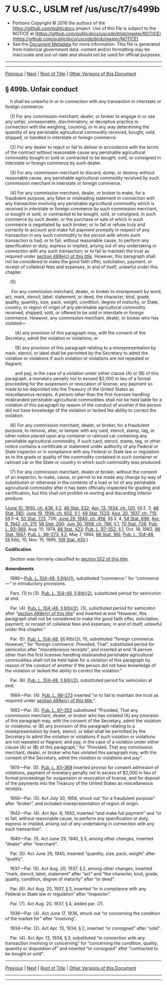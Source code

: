 ---
---

# 7 U.S.C., USLM ref /us/usc/t7/s499b

* Portions Copyright © 2016 the authors of the https://github.com/publicdocs project.
  Use of this file is subject to the NOTICE at [https://github.com/publicdocs/uscode/blob/master/NOTICE](https://github.com/publicdocs/uscode/blob/master/NOTICE)
* See the [Document Metadata](././../../../..//README.md) for more information.
  This file is generated from historical government data; content and/or formatting may be inaccurate and out-of-date and should not be used for official purposes.

----------
----------

[Previous](./../../../..//us/usc/t7/ch20A/m__us_usc_t7_s499a.md) | [Next](./../../../..//us/usc/t7/ch20A/m__us_usc_t7_s499b–1.md) | [Root of Title](./../../../../) | [Other Versions of this Document](https://publicdocs.github.io/go/links?ns=uslm&ref=%2Fus%2Fusc%2Ft7%2Fs499b)

## § 499b. Unfair conduct

    It shall be unlawful in or in connection with any transaction in interstate or foreign commerce:

    (1) For any commission merchant, dealer, or broker to engage in or use any unfair, unreasonable, discriminatory, or deceptive practice in connection with the weighing, counting, or in any way determining the quantity of any perishable agricultural commodity received, bought, sold, shipped, or handled in interstate or foreign commerce.

    (2) For any dealer to reject or fail to deliver in accordance with the terms of the contract without reasonable cause any perishable agricultural commodity bought or sold or contracted to be bought, sold, or consigned in interstate or foreign commerce by such dealer.

    (3) For any commission merchant to discard, dump, or destroy without reasonable cause, any perishable agricultural commodity received by such commission merchant in interstate or foreign commerce.

    (4) For any commission merchant, dealer, or broker to make, for a fraudulent purpose, any false or misleading statement in connection with any transaction involving any perishable agricultural commodity which is received in interstate or foreign commerce by such commission merchant, or bought or sold, or contracted to be bought, sold, or consigned, in such commerce by such dealer, or the purchase or sale of which in such commerce is negotiated by such broker; or to fail or refuse truly and correctly to account and make full payment promptly in respect of any transaction in any such commodity to the person with whom such transaction is had; or to fail, without reasonable cause, to perform any specification or duty, express or implied, arising out of any undertaking in connection with any such transaction; or to fail to maintain the trust as required under [section 499e(c) of this title][/us/usc/t7/s499e/c]. However, this paragraph shall not be considered to make the good faith offer, solicitation, payment, or receipt of collateral fees and expenses, in and of itself, unlawful under this chapter.

    (5)

     For any commission merchant, dealer, or broker to misrepresent by word, act, mark, stencil, label, statement, or deed, the character, kind, grade, quality, quantity, size, pack, weight, condition, degree of maturity, or State, country, or region of origin of any perishable agricultural commodity received, shipped, sold, or offered to be sold in interstate or foreign commerce. However, any commission merchant, dealer, or broker who has violated—

        (A) any provision of this paragraph may, with the consent of the Secretary, admit the violation or violations; or

        (B) any provision of this paragraph relating to a misrepresentation by mark, stencil, or label shall be permitted by the Secretary to admit the violation or violations if such violation or violations are not repeated or flagrant;

        and pay, in the case of a violation under either clause (A) or (B) of this paragraph, a monetary penalty not to exceed $2,000 in lieu of a formal proceeding for the suspension or revocation of license, any payment so made to be deposited into the Treasury of the United States as miscellaneous receipts. A person other than the first licensee handling misbranded perishable agricultural commodities shall not be held liable for a violation of this paragraph by reason of the conduct of another if the person did not have knowledge of the violation or lacked the ability to correct the violation.

    (6) For any commission merchant, dealer, or broker, for a fraudulent purpose, to remove, alter, or tamper with any card, stencil, stamp, tag, or other notice placed upon any container or railroad car containing any perishable agricultural commodity, if such card, stencil, stamp, tag, or other notice contains a certificate or statement under authority of any Federal or State inspector or in compliance with any Federal or State law or regulation as to the grade or quality of the commodity contained in such container or railroad car or the State or country in which such commodity was produced.

    (7) For any commission merchant, dealer or broker, without the consent of an inspector, to make, cause, or permit to be made any change by way of substitution or otherwise in the contents of a load or lot of any perishable agricultural commodity after it has been officially inspected for grading and certification, but this shall not prohibit re-sorting and discarding inferior produce.

([June 10, 1930, ch. 436, § 2][/us/act/1930-06-10/ch436/s2], [46 Stat. 532][/us/stat/46/532]; [Apr. 13, 1934, ch. 120][/us/act/1934-04-13/ch120], §§ 2, 3, [48 Stat. 585][/us/stat/48/585]; [June 19, 1936, ch. 602, § 1][/us/act/1936-06-19/ch602/s1], [49 Stat. 1533][/us/stat/49/1533]; [Aug. 20, 1937, ch. 719][/us/act/1937-08-20/ch719], §§ 2–4, [50 Stat. 725][/us/stat/50/725], 726; [June 29, 1940, ch. 456][/us/act/1940-06-29/ch456], §§ 3, 4, [54 Stat. 696][/us/stat/54/696]; [Apr. 6, 1942, ch. 211][/us/act/1942-04-06/ch211], [56 Stat. 200][/us/stat/56/200]; [July 30, 1956, ch. 786, § 1][/us/act/1956-07-30/ch786/s1], [70 Stat. 726][/us/stat/70/726]; [Pub. L. 93–369][/us/pl/93/369], Aug. 10, 1974, [88 Stat. 423][/us/stat/88/423]; [Pub. L. 97–352, § 1][/us/pl/97/352/s1], Oct. 18, 1982, [96 Stat. 1667][/us/stat/96/1667]; [Pub. L. 98–273, § 2][/us/pl/98/273/s2], May 7, 1984, [98 Stat. 166][/us/stat/98/166]; [Pub. L. 104–48][/us/pl/104/48], §§ 9(b), 10, Nov. 15, 1995, [109 Stat. 430][/us/stat/109/430].)

 __Codification__ 

    Section was formerly classified to [section 552 of this title][/us/usc/t7/s552].

 __Amendments__ 

    1995—[Pub. L. 104–48, § 9(b)(1)][/us/pl/104/48/s9/b/1], substituted “commerce:” for “commerce—” in introductory provisions.

    Pars. (1) to (3). [Pub. L. 104–48, § 9(b)(2)][/us/pl/104/48/s9/b/2], substituted period for semicolon at end.

    Par. (4). [Pub. L. 104–48, § 9(b)(2)][/us/pl/104/48/s9/b/2], (3), substituted period for semicolon after “[section 499e(c) of this title][/us/usc/t7/s499e/c]” and inserted at end “However, this paragraph shall not be considered to make the good faith offer, solicitation, payment, or receipt of collateral fees and expenses, in and of itself, unlawful under this chapter.”

    Par. (5). [Pub. L. 104–48][/us/pl/104/48], §§ 9(b)(2), 10, substituted “foreign commerce. However,” for “foreign commerce: Provided, That”, substituted period for semicolon after “miscellaneous receipts”, and inserted at end “A person other than the first licensee handling misbranded perishable agricultural commodities shall not be held liable for a violation of this paragraph by reason of the conduct of another if the person did not have knowledge of the violation or lacked the ability to correct the violation.”

    Par. (6). [Pub. L. 104–48, § 9(b)(2)][/us/pl/104/48/s9/b/2], substituted period for semicolon at end.

    1984—Par. (4). [Pub. L. 98–273][/us/pl/98/273] inserted “or to fail to maintain the trust as required under [section 499e(c) of this title][/us/usc/t7/s499e/c];”.

    1982—Par. (5). [Pub. L. 97–352][/us/pl/97/352] substituted “Provided, That any commission merchant, dealer, or broker who has violated (A) any provision of this paragraph may, with the consent of the Secretary, admit the violation or violations; or (B) any provision of this paragraph relating to a misrepresentation by mark, stencil, or label shall be permitted by the Secretary to admit the violation or violations if such violation or violations are not repeated or flagrant; and pay, in the case of a violation under either clause (A) or (B) of this paragraph,” for “Provided, That any commission merchant, dealer, or broker who has violated this paragraph may, with the consent of the Secretary, admit the violation or violations and pay”.

    1974—Par. (5). [Pub. L. 93–369][/us/pl/93/369] inserted proviso for consent admission of violations, payment of monetary penalty not in excess of $2,000 in lieu of formal proceedings for suspension or revocation of license, and for deposit of the payments into the Treasury of the United States as miscellaneous receipts.

    1956—Par. (5). Act July 30, 1956, struck out “for a fraudulent purpose” after “broker”, and included misrepresentation of region of origin.

    1942—Par. (4). Act Apr. 6, 1942, inserted “and make full payment” and “or to fail, without reasonable cause, to perform any specification or duty, express or implied, arising out of any undertaking in connection with any such transaction”.

    1940—Par. (1). Act June 29, 1940, § 3, among other changes, inserted “dealer” after “merchant”.

    Par. (5). Act June 29, 1940, inserted “quantity, size, pack, weight” after “quality”.

    1937—Par. (5). Act Aug. 20, 1937, § 2, among other changes, inserted “mark, stencil, label, statement” after “act” and “the character, kind, grade, quality, condition, degree of maturity” after “or deed”.

    Par. (6). Act Aug. 20, 1937, § 3, inserted “or in compliance with any Federal or State law or regulation” after “inspector”.

    Par. (7). Act Aug. 20, 1937, § 4, added par. (7).

    1936—Par. (4). Act June 17, 1936, struck out “or concerning the condition of the market for” after “involving”.

    1934—Par. (2). Act Apr. 13, 1934, § 2, inserted “or consigned” after “sold”.

    Par. (4). Act Apr. 13, 1934, § 3, substituted “in connection with any transaction involving or concerning” for “concerning the condition, quality, quantity or disposition of” and inserted “or consigned” after “contracted to be bought or sold”.

----------

[Previous](./../../../..//us/usc/t7/ch20A/m__us_usc_t7_s499a.md) | [Next](./../../../..//us/usc/t7/ch20A/m__us_usc_t7_s499b–1.md) | [Root of Title](./../../../../) | [Other Versions of this Document](https://publicdocs.github.io/go/links?ns=uslm&ref=%2Fus%2Fusc%2Ft7%2Fs499b)

----------
----------

[/us/usc/t7/s499e/c]: https://publicdocs.github.io/go/links?ns=uslm&ref=%2Fus%2Fusc%2Ft7%2Fs499e%2Fc
[/us/act/1930-06-10/ch436/s2]: https://publicdocs.github.io/go/links?ns=uslm&ref=%2Fus%2Fact%2F1930-06-10%2Fch436%2Fs2
[/us/stat/46/532]: https://publicdocs.github.io/go/links?ns=uslm&ref=%2Fus%2Fstat%2F46%2F532
[/us/act/1934-04-13/ch120]: https://publicdocs.github.io/go/links?ns=uslm&ref=%2Fus%2Fact%2F1934-04-13%2Fch120
[/us/stat/48/585]: https://publicdocs.github.io/go/links?ns=uslm&ref=%2Fus%2Fstat%2F48%2F585
[/us/act/1936-06-19/ch602/s1]: https://publicdocs.github.io/go/links?ns=uslm&ref=%2Fus%2Fact%2F1936-06-19%2Fch602%2Fs1
[/us/stat/49/1533]: https://publicdocs.github.io/go/links?ns=uslm&ref=%2Fus%2Fstat%2F49%2F1533
[/us/act/1937-08-20/ch719]: https://publicdocs.github.io/go/links?ns=uslm&ref=%2Fus%2Fact%2F1937-08-20%2Fch719
[/us/stat/50/725]: https://publicdocs.github.io/go/links?ns=uslm&ref=%2Fus%2Fstat%2F50%2F725
[/us/act/1940-06-29/ch456]: https://publicdocs.github.io/go/links?ns=uslm&ref=%2Fus%2Fact%2F1940-06-29%2Fch456
[/us/stat/54/696]: https://publicdocs.github.io/go/links?ns=uslm&ref=%2Fus%2Fstat%2F54%2F696
[/us/act/1942-04-06/ch211]: https://publicdocs.github.io/go/links?ns=uslm&ref=%2Fus%2Fact%2F1942-04-06%2Fch211
[/us/stat/56/200]: https://publicdocs.github.io/go/links?ns=uslm&ref=%2Fus%2Fstat%2F56%2F200
[/us/act/1956-07-30/ch786/s1]: https://publicdocs.github.io/go/links?ns=uslm&ref=%2Fus%2Fact%2F1956-07-30%2Fch786%2Fs1
[/us/stat/70/726]: https://publicdocs.github.io/go/links?ns=uslm&ref=%2Fus%2Fstat%2F70%2F726
[/us/pl/93/369]: https://publicdocs.github.io/go/links?ns=uslm&ref=%2Fus%2Fpl%2F93%2F369
[/us/stat/88/423]: https://publicdocs.github.io/go/links?ns=uslm&ref=%2Fus%2Fstat%2F88%2F423
[/us/pl/97/352/s1]: https://publicdocs.github.io/go/links?ns=uslm&ref=%2Fus%2Fpl%2F97%2F352%2Fs1
[/us/stat/96/1667]: https://publicdocs.github.io/go/links?ns=uslm&ref=%2Fus%2Fstat%2F96%2F1667
[/us/pl/98/273/s2]: https://publicdocs.github.io/go/links?ns=uslm&ref=%2Fus%2Fpl%2F98%2F273%2Fs2
[/us/stat/98/166]: https://publicdocs.github.io/go/links?ns=uslm&ref=%2Fus%2Fstat%2F98%2F166
[/us/pl/104/48]: https://publicdocs.github.io/go/links?ns=uslm&ref=%2Fus%2Fpl%2F104%2F48
[/us/stat/109/430]: https://publicdocs.github.io/go/links?ns=uslm&ref=%2Fus%2Fstat%2F109%2F430
[/us/usc/t7/s552]: https://publicdocs.github.io/go/links?ns=uslm&ref=%2Fus%2Fusc%2Ft7%2Fs552
[/us/pl/104/48/s9/b/1]: https://publicdocs.github.io/go/links?ns=uslm&ref=%2Fus%2Fpl%2F104%2F48%2Fs9%2Fb%2F1
[/us/pl/104/48/s9/b/2]: https://publicdocs.github.io/go/links?ns=uslm&ref=%2Fus%2Fpl%2F104%2F48%2Fs9%2Fb%2F2
[/us/pl/104/48/s9/b/2]: https://publicdocs.github.io/go/links?ns=uslm&ref=%2Fus%2Fpl%2F104%2F48%2Fs9%2Fb%2F2
[/us/usc/t7/s499e/c]: https://publicdocs.github.io/go/links?ns=uslm&ref=%2Fus%2Fusc%2Ft7%2Fs499e%2Fc
[/us/pl/104/48]: https://publicdocs.github.io/go/links?ns=uslm&ref=%2Fus%2Fpl%2F104%2F48
[/us/pl/104/48/s9/b/2]: https://publicdocs.github.io/go/links?ns=uslm&ref=%2Fus%2Fpl%2F104%2F48%2Fs9%2Fb%2F2
[/us/pl/98/273]: https://publicdocs.github.io/go/links?ns=uslm&ref=%2Fus%2Fpl%2F98%2F273
[/us/usc/t7/s499e/c]: https://publicdocs.github.io/go/links?ns=uslm&ref=%2Fus%2Fusc%2Ft7%2Fs499e%2Fc
[/us/pl/97/352]: https://publicdocs.github.io/go/links?ns=uslm&ref=%2Fus%2Fpl%2F97%2F352
[/us/pl/93/369]: https://publicdocs.github.io/go/links?ns=uslm&ref=%2Fus%2Fpl%2F93%2F369


